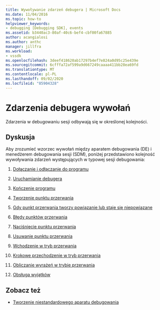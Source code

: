 ```yaml
---
title: Wywoływanie zdarzeń debugera | Microsoft Docs
ms.date: 11/04/2016
ms.topic: how-to
helpviewer_keywords:
- debugging [Debugging SDK], events
ms.assetid: b3440ac3-80af-40c6-bef4-cbf00fa67885
author: acangialosi
ms.author: anthc
manager: jillfra
ms.workload:
- vssdk
ms.openlocfilehash: 3deef418620ab17297b4ef7e824a0d95c25e439e
ms.sourcegitcommit: 6cfffa72af599a9d667249caaaa411bb28ea69fd
ms.translationtype: MT
ms.contentlocale: pl-PL
ms.lasthandoff: 09/02/2020
ms.locfileid: "85904328"
---
```

# <a name="call-debugger-events"></a>Zdarzenia debugera wywołań
Zdarzenia w debugowaniu sesji odbywają się w określonej kolejności.

## <a name="discussion"></a>Dyskusja
 Aby zrozumieć wzorzec wywołań między aparatem debugowania (DE) i menedżerem debugowania sesji (SDM), poniżej przedstawiono kolejność wywoływania zdarzeń występujących w typowej sesji debugowania:

1. [Dołączanie i odłączanie do programu](../../extensibility/debugger/attaching-and-detaching-to-a-program.md)

2. [Uruchamianie debugera](../../extensibility/debugger/launching-the-debugger.md)

3. [Kończenie programu](../../extensibility/debugger/terminating-a-program.md)

4. [Tworzenie punktu przerwania](../../extensibility/debugger/creating-a-breakpoint.md)

5. [Gdy punkt przerwania tworzy powiązanie lub staje się niepowiązane](../../extensibility/debugger/when-a-breakpoint-binds-or-becomes-unbound.md)

6. [Błędy punktów przerwania](../../extensibility/debugger/breakpoint-errors.md)

7. [Naciśnięcie punktu przerwania](../../extensibility/debugger/hitting-a-breakpoint.md)

8. [Usuwanie punktu przerwania](../../extensibility/debugger/deleting-a-breakpoint.md)

9. [Wchodzenie w tryb przerwania](../../extensibility/debugger/entering-break-mode.md)

10. [Krokowe przechodzenie w tryb przerwania](../../extensibility/debugger/stepping-in-break-mode.md)

11. [Obliczanie wyrażeń w trybie przerwania](../../extensibility/debugger/expression-evaluation-in-break-mode.md)

12. [Obsługa wyjątków](../../extensibility/debugger/exception-handling-visual-studio-sdk.md)

## <a name="see-also"></a>Zobacz też
- [Tworzenie niestandardowego aparatu debugowania](../../extensibility/debugger/creating-a-custom-debug-engine.md)
